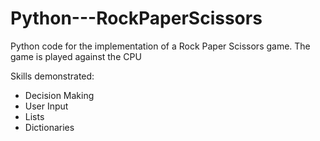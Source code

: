 # Python---RockPaperScissors
Python code for the implementation of a Rock Paper Scissors game.
The game is played against the CPU

Skills demonstrated:
- Decision Making
- User Input
- Lists
- Dictionaries
